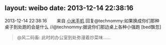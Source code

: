 layout: weibo
date: 2013-12-14 22:38:16
---
2013-12-14 22:38:16  &nbsp;&nbsp;&nbsp;&nbsp;&nbsp;&nbsp; 来自 <a href="http://app.weibo.com/t/feed/22zMnn" rel="nofollow">小米手机</a>
回复@technommy:如果换成你们那种桌子到处跑的会是什么 //@technommy:据说你们那边桌上各种小强跑 [bed飘忽]
>  @风二码畜: 此时的办公室到处弥漫着炒菜味…… ​​​
